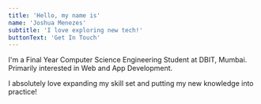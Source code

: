 ```yaml
---
title: 'Hello, my name is'
name: 'Joshua Menezes'
subtitle: 'I love exploring new tech!'
buttonText: 'Get In Touch'
---
```


I'm a Final Year Computer Science Engineering Student at DBIT, Mumbai. Primarily interested in Web and App Development.

I absolutely love expanding my skill set and putting my new knowledge into practice!

